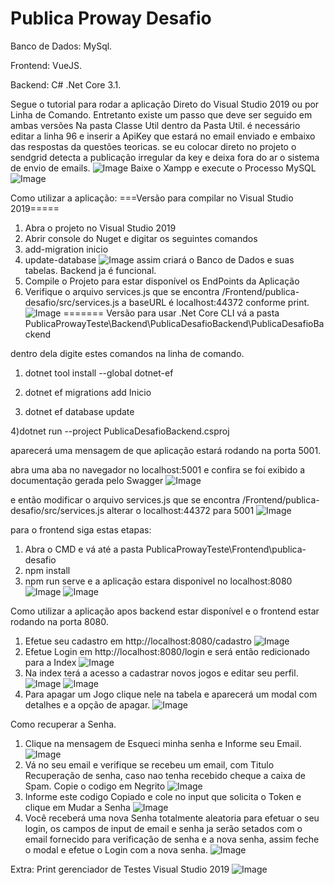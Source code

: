 # Publica Proway Desafio

Banco de Dados: MySql.

Frontend: VueJS.

Backend: C# .Net Core 3.1.

Segue o tutorial para rodar a aplicação Direto do Visual Studio 2019 ou por Linha de Comando. Entretanto existe um passo que deve ser seguido em ambas versões
Na pasta Classe Util dentro da Pasta Util. é necessário editar a linha 96 e inserir a ApiKey que estará no email enviado e embaixo das respostas da questões teoricas. se eu colocar direto no projeto o sendgrid detecta a publicação irregular da key e deixa fora do ar o sistema de envio de emails.
![Image](https://i.gyazo.com/86ea84a6f8e1128ad73d1910dc253b9c.png)
Baixe o Xampp e execute o Processo MySQL
![Image](https://i.gyazo.com/dd805a8425e338247eeb325c12c4ad59.png)

Como utilizar a aplicação:
===Versão para compilar no Visual Studio 2019=====
1) Abra o projeto no Visual Studio 2019 
2) Abrir console do Nuget e digitar os seguintes comandos
3) add-migration inicio
4) update-database
![Image](https://i.gyazo.com/5d067b71795d328fa47ac13e562f9dd0.png)
assim criará o Banco de Dados e suas tabelas.
Backend ja é funcional.
5) Compile o Projeto para estar disponível os EndPoints da Aplicação
6) Verifique o arquivo services.js que se encontra /Frontend/publica-desafio/src/services.js
a baseURL é localhost:44372 conforme print.
![Image](https://i.gyazo.com/e1d3de9e17f4695eed0b7b3f3fd162a5.png)
=======
Versão para usar .Net Core CLI
vá a pasta PublicaProwayTeste\Backend\PublicaDesafioBackend\PublicaDesafioBackend

dentro dela digite estes comandos na linha de comando.
1) dotnet tool install --global dotnet-ef

2) dotnet ef migrations add Inicio

3) dotnet ef database update

4)dotnet run --project PublicaDesafioBackend.csproj

aparecerá uma mensagem de que aplicação estará rodando na porta 5001.

abra uma aba no navegador no localhost:5001 e confira se foi exibido a documentação gerada pelo Swagger
![Image](https://i.gyazo.com/5e8a1d0a4b619b6e2dd1e4734cdf85a7.png)

e então modificar o arquivo services.js que se encontra /Frontend/publica-desafio/src/services.js
alterar o localhost:44372 para 5001
![Image](https://i.gyazo.com/f6832c6e43411d7b7949789dcc98db9e.png)

para o frontend siga estas etapas:

1) Abra o CMD e vá até a pasta PublicaProwayTeste\Frontend\publica-desafio
2) npm install
3) npm run serve
e a aplicação estara disponivel no localhost:8080
![Image](https://i.gyazo.com/541ee32c57c8b47f24a5c436ad3894fa.png)
![Image](https://i.gyazo.com/c872e3b99b58bff07543c352b7165866.png)

Como utilizar a aplicação apos backend estar disponível e o frontend estar rodando na porta 8080.
1) Efetue seu cadastro em http://localhost:8080/cadastro
![Image](https://i.gyazo.com/e25afed27e94528be61c3d82a3536613.png)
2) Efetue Login em http://localhost:8080/login e será então redicionado para a Index
![Image](https://i.gyazo.com/210ba43aa5b44d30e2b1da320e2c58cf.png)
3) Na index terá a acesso a cadastrar novos jogos e editar seu perfil.
![Image](https://i.gyazo.com/9df06b33758e44042a60148dffe7b7fe.png)
![Image](https://i.gyazo.com/ec7b73c37edd75c3245672a8bba3ec3a.png)
4) Para apagar um Jogo clique nele na tabela e aparecerá um modal com detalhes e a opção de apagar.
![Image](https://i.gyazo.com/61cda6aa43f4c9b404465f4b54b9070d.png)

Como recuperar a Senha.
1) Clique na mensagem de Esqueci minha senha e Informe seu Email.
![Image](https://i.gyazo.com/8e735134bb4d996852a7bdfc6b0c5b38.png)
2) Vá no seu email e verifique se recebeu um email, com Titulo Recuperação de senha, caso nao tenha recebido cheque a caixa de Spam. Copie o codigo em Negrito
![Image](https://i.gyazo.com/73c790d97b1be5ba2bc6ce7d7dcd93d8.png)
3) Informe este codigo Copiado e cole no input que solicita o Token e clique em Mudar a Senha
![Image](https://i.gyazo.com/97ef4c58f4ac068714b6e0a6c7158c7f.png)
4) Você receberá uma nova Senha totalmente aleatoria para efetuar o seu login, os campos de input de email e senha ja serão setados com o email fornecido para verificação de senha e a nova senha, assim feche o modal e efetue o Login com a nova senha.
![Image](https://i.gyazo.com/7ed8e57c50a73db204b470c958222d55.png)


Extra:
Print gerenciador de Testes Visual Studio 2019
![Image](https://i.gyazo.com/623630affd27cf304a192c16af849c73.png)
